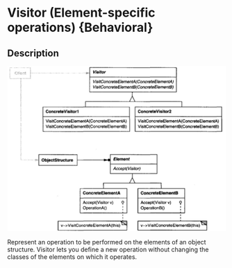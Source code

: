 # Visitor (Element-specific operations) {Behavioral}

## Description

![](visitor/image1.jpg)

Represent an operation to be performed on the elements of an object structure.
Visitor lets you define a new operation without changing the classes of the elements on which it operates.
